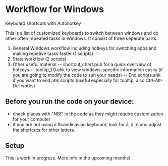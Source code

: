 # Workflow for Windows
 Keyboard shortcuts with Autohotkey

This is a list of customized keyboards to switch between windows and do other often repeated tasks in Windows. It consist of three seperate parts:
1) General Windows workflow including hotkeys for switching apps and making repetive tasks faster (1 scripts)
2) Stata workflow (2 scripts)
3) Other useful material
  -- shortcut_chart.pub for a quick overview of hotkeys
  -- tooltip_1.0.ahk to view windows-specific information easily (if you are going to modify the code to suit your needs)
  -- End scripts.ahk if you want to end ahk scripts (useful especially for tooltip, also Ctrl-Alt-Del works)

## Before you run the code on your device:
- check places with "NB!" in the code as they might require customization for your computer
- if you are not using a Scandinavian keyboard, look for å, ä, ö and adjust the shortcuts for other letters.

## Setup


This is work in progress. More info in the upcoming months!

